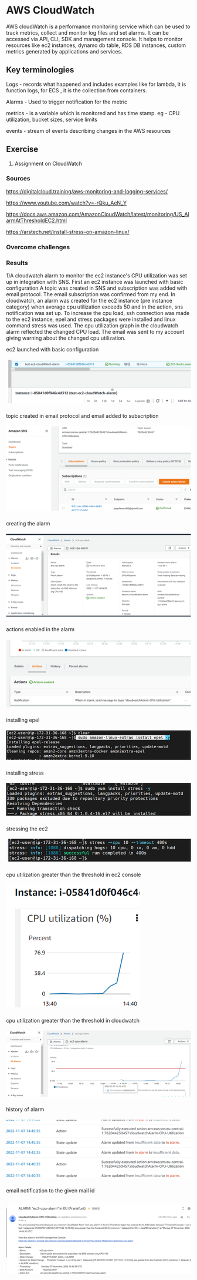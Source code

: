 # AWS CloudWatch

AWS cloudWatch is a performance monitoring service which can be used to track metrics, collect and  monitor log files and set alarms. It can be accessed via API, CLI, SDK and management console. It helps to monitor resources like ec2 instances, dynamo db table, RDS DB instances, custom metrics generated by applications and services. 
 

## Key terminologies
Logs - records what happened and includes examples like for lambda, it is function logs, for ECS , it is the collection from containers.

Alarms - Used to trigger notification for the metric

metrics - is a variable which is monitored and has time stamp. eg - CPU utilization, bucket sizes, service limits

events - stream of events describing changes in the AWS resources

## Exercise

1. Assignment on CloudWatch

### Sources

https://digitalcloud.training/aws-monitoring-and-logging-services/

https://www.youtube.com/watch?v=-rQku_AeN_Y

https://docs.aws.amazon.com/AmazonCloudWatch/latest/monitoring/US_AlarmAtThresholdEC2.html

https://arstech.net/install-stress-on-amazon-linux/

### Overcome challenges


### Results


1)A cloudwatch alarm to monitor the ec2 instance's CPU utilization was set up in integration with SNS. First an ec2 instance was launched with basic configuration.A topic was created in SNS and subscription was added with email protocol. The email subscription was confirmed from my end. In cloudwatch, an alarm was created for the ec2 instance (pre instance category) when average cpu utilization exceeds 50 and in the action, sns notification was set up. To increase the cpu load, ssh connection was made to the ec2 instance, epel and stress packages were installed and  linux command stress was used. The cpu utilization graph in the cloudwatch alarm reflected the changed CPU load. The email was sent to my account giving warning about the changed cpu utilization. 


ec2 launched with basic configuration

##### ![AWS-cloudwatch-sns-01](https://github.com/Techgrounds-Cloud-9/cloud-9-jsm-1985/blob/main/00_includes/Week-07/AWS/CloudWatch-SNS/01-ec2LaunchedWithBasicConfigurations.PNG)


topic created in email protocol and email added to subscription  

##### ![AWS-cloudwatch-sns-02](https://github.com/Techgrounds-Cloud-9/cloud-9-jsm-1985/blob/main/00_includes/Week-07/AWS/CloudWatch-SNS/02-TopicCreatedInEmailProtocolSubscriptionAddedAndConfiremedByThatPerson.PNG)

creating the alarm

##### ![AWS-cloudwatch-sns-03a](https://github.com/Techgrounds-Cloud-9/cloud-9-jsm-1985/blob/main/00_includes/Week-07/AWS/CloudWatch-SNS/03a-AlarmCreated.PNG)

actions enabled in the alarm

##### ![AWS-cloudwatch-sns-03b](https://github.com/Techgrounds-Cloud-9/cloud-9-jsm-1985/blob/main/00_includes/Week-07/AWS/CloudWatch-SNS/03b-actions.PNG)

installing epel

##### ![AWS-cloudwatch-sns-04a](https://github.com/Techgrounds-Cloud-9/cloud-9-jsm-1985/blob/main/00_includes/Week-07/AWS/CloudWatch-SNS/04aepelInstall.PNG)


installing stress

##### ![AWS-cloudwatch-sns-04b](https://github.com/Techgrounds-Cloud-9/cloud-9-jsm-1985/blob/main/00_includes/Week-07/AWS/CloudWatch-SNS/04b-StressInstall.PNG)

stressing the ec2

##### ![AWS-cloudwatch-sns-04c](https://github.com/Techgrounds-Cloud-9/cloud-9-jsm-1985/blob/main/00_includes/Week-07/AWS/CloudWatch-SNS/04c-stressing-ec2Instance.PNG)


cpu utilization greater than the threshold in ec2 console
##### ![AWS-cloudwatch-sns-05a](https://github.com/Techgrounds-Cloud-9/cloud-9-jsm-1985/blob/main/00_includes/Week-07/AWS/CloudWatch-SNS/05a-CPU%25gretaerInec2Console.PNG)

cpu utilization greater than the threshold in cloudwatch 

##### ![AWS-cloudwatch-sns-05b](https://github.com/Techgrounds-Cloud-9/cloud-9-jsm-1985/blob/main/00_includes/Week-07/AWS/CloudWatch-SNS/05b-CPUExceededInCloudWatch.PNG)

history of alarm

##### ![AWS-cloudwatch-sns-05c](https://github.com/Techgrounds-Cloud-9/cloud-9-jsm-1985/blob/main/00_includes/Week-07/AWS/CloudWatch-SNS/05c-historyOfalarm.PNG)

email notification to the given mail id

##### ![AWS-cloudwatch-sns-05d](https://github.com/Techgrounds-Cloud-9/cloud-9-jsm-1985/blob/main/00_includes/Week-07/AWS/CloudWatch-SNS/05d-EmailNotification.PNG)





